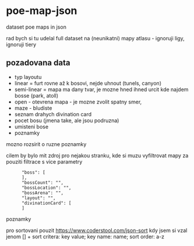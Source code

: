 # poe-map-json
dataset poe maps in json

rad bych si tu udelal full dataset na (neunikatni) mapy atlasu - ignoruji ligy, ignoruji tiery

## pozadovana data

- typ layoutu
 - linear = furt rovne až k bosovi, nejde uhnout (tunels, canyon)
 - semi-linear = mapa ma dany tvar, je mozne hned ihned urcit kde najdem bosse (park, atoll)
 - open - otevrena mapa - je mozne zvolit spatny smer, 
 - maze - bludiste
- seznam drahych divination card
- pocet bosu (jmena take, ale jsou podruzna)
- umisteni bose
- poznamky

mozno rozsirit o ruzne poznamky

cilem by bylo mit zdroj pro nejakou stranku, kde si muzu vyfiltrovat mapy za pouziti filtrace s vice parametry


```
      "boss": [    
      ],
      "bossCount": "",
      "bossLocation": "",
      "bossArena": "",
      "layout": "",
      "divinationCard": [
      ]
```


poznamky

pro sortovani pouzit 
https://www.coderstool.com/json-sort
kdy jsem si vzal jenom [] + sort critera: key value; key name: name; sort order: a-z
